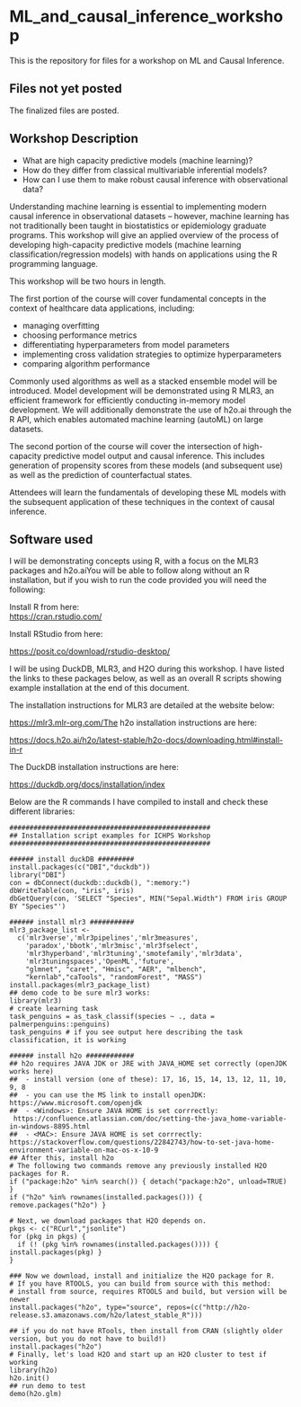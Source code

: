 # ML_and_causal_inference_workshop
This is the repository for files for a workshop on ML and Causal Inference.


## Files not yet posted

The finalized files are posted.

## Workshop Description

* What are high capacity predictive models (machine learning)? 
* How do they differ from classical multivariable inferential models? 
* How can I use them to make robust causal inference with observational data?

Understanding machine learning is essential to implementing modern causal inference in observational datasets – however, machine learning has not traditionally been taught in biostatistics or epidemiology graduate programs. This workshop will give an applied overview of the process of developing high-capacity predictive models (machine learning classification/regression models) with hands on applications using the R programming language. 

This workshop will be two hours in length. 

The first portion of the course will cover fundamental concepts in the context of healthcare data applications, including: 

* managing overfitting
* choosing performance metrics
* differentiating hyperparameters from model parameters
* implementing cross validation strategies to optimize hyperparameters
* comparing algorithm performance

Commonly used algorithms as well as a stacked ensemble model will be introduced. Model development will be demonstrated using R MLR3, an efficient framework for efficiently conducting in-memory model development. We will additionally demonstrate the use of h2o.ai through the R API, which enables automated machine learning (autoML) on large datasets. 

The second portion of the course will cover the intersection of high-capacity predictive model output and causal inference. This includes generation of propensity scores from these models (and subsequent use) as well as the prediction of counterfactual states. 

Attendees will learn the fundamentals of developing these ML models with the subsequent application of these techniques in the context of causal inference.

## Software used 

I will be demonstrating concepts using R, with a focus on the MLR3 packages and h2o.aiYou will be able to follow along without an R installation, but if you wish to run the code provided you will need the following:

Install R from here:  
https://cran.rstudio.com/

Install RStudio from here:

https://posit.co/download/rstudio-desktop/

I will be using DuckDB, MLR3, and H2O during this workshop. I have listed the links to these packages below, as well as an overall R scripts showing example installation at the end of this document.

The installation instructions for MLR3 are detailed at the website below:

https://mlr3.mlr-org.com/The h2o installation instructions are here:

https://docs.h2o.ai/h2o/latest-stable/h2o-docs/downloading.html#install-in-r

The DuckDB installation instructions are here:

https://duckdb.org/docs/installation/index

Below are the R commands I have compiled to install and check these different libraries: 

```
##################################################
## Installation script examples for ICHPS Workshop
##################################################

###### install duckDB #########
install.packages(c("DBI","duckdb"))
library("DBI")
con = dbConnect(duckdb::duckdb(), ":memory:")
dbWriteTable(con, "iris", iris)
dbGetQuery(con, 'SELECT "Species", MIN("Sepal.Width") FROM iris GROUP BY "Species"')

###### install mlr3 ###########
mlr3_package_list <-
  c('mlr3verse','mlr3pipelines','mlr3measures',
    'paradox','bbotk','mlr3misc','mlr3fselect',
    'mlr3hyperband','mlr3tuning','smotefamily','mlr3data',
    'mlr3tuningspaces','OpenML','future',
    "glmnet", "caret", "Hmisc", "AER", "mlbench",
    "kernlab","caTools", "randomForest", "MASS")
install.packages(mlr3_package_list)
## demo code to be sure mlr3 works:
library(mlr3)
# create learning task
task_penguins = as_task_classif(species ~ ., data = palmerpenguins::penguins)
task_penguins # if you see output here describing the task classification, it is working 

###### install h2o ############
## h2o requires JAVA JDK or JRE with JAVA_HOME set correctly (openJDK works here)
##  - install version (one of these): 17, 16, 15, 14, 13, 12, 11, 10, 9, 8
##  - you can use the MS link to install openJDK: https://www.microsoft.com/openjdk
##  - <Windows>: Ensure JAVA HOME is set corrrectly:  https://confluence.atlassian.com/doc/setting-the-java_home-variable-in-windows-8895.html
##  - <MAC>: Ensure JAVA HOME is set corrrectly: https://stackoverflow.com/questions/22842743/how-to-set-java-home-environment-variable-on-mac-os-x-10-9
## After this, install h2o
# The following two commands remove any previously installed H2O packages for R.
if ("package:h2o" %in% search()) { detach("package:h2o", unload=TRUE) }
if ("h2o" %in% rownames(installed.packages())) { remove.packages("h2o") }

# Next, we download packages that H2O depends on.
pkgs <- c("RCurl","jsonlite")
for (pkg in pkgs) {
  if (! (pkg %in% rownames(installed.packages()))) { install.packages(pkg) }
}

### Now we download, install and initialize the H2O package for R.
# If you have RTOOLS, you can build from source with this method:
# install from source, requires RTOOLS and build, but version will be newer
install.packages("h2o", type="source", repos=(c("http://h2o-release.s3.amazonaws.com/h2o/latest_stable_R")))

## if you do not have RTools, then install from CRAN (slightly older version, but you do not have to build!)
install.packages("h2o")
# Finally, let's load H2O and start up an H2O cluster to test if working 
library(h2o)
h2o.init()
## run demo to test
demo(h2o.glm)

```

